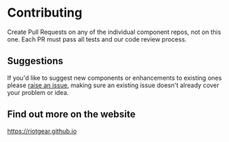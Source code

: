 # Contributing

Create Pull Requests on any of the individual component repos, not on this one. Each PR must pass all tests and our 
code review process.

## Suggestions

If you'd like to suggest new components or enhancements to existing ones please
<a href="https://github.com/RiotGear/rg/issues">raise an issue</a>, making sure an existing issue doesn't already cover
your problem or idea.

## Find out more on the website

https://riotgear.github.io
